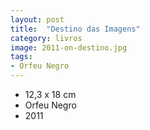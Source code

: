 ```yaml
---
layout: post
title:  "Destino das Imagens"
category: livros
image: 2011-on-destino.jpg
tags:
- Orfeu Negro
---
```


- 12,3 x 18 cm
- Orfeu Negro
- 2011

